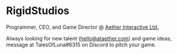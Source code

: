 # RigidStudios

Programmer, CEO, and Game Director @ [Aether Interactive Ltd.](https://github.com/AetherInteractiveLtd)

Always looking for new talent (hello@ataether.com) and game ideas, message at TalesOfLuna#6315 on Discord to pitch your game.
